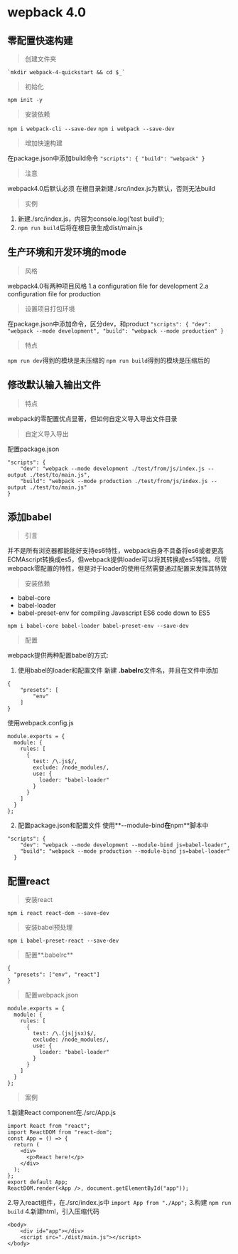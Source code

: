 # wepback 4.0

## 零配置快速构建

> 创建文件夹

    `mkdir webpack-4-quickstart && cd $_`

>  初始化

`npm init -y`

> 安装依赖

`npm i webpack-cli --save-dev`
`npm i webpack --save-dev`

> 增加快速构建

在package.json中添加build命令
`"scripts": {
  "build": "webpack"
}`

> 注意

webpack4.0后默认必须
在根目录新建./src/index.js为默认，否则无法build

> 实例

1. 新建./src/index.js，内容为console.log('test build');
2. `npm run build`后将在根目录生成dist/main.js

## 生产环境和开发环境的mode

> 风格

webpack4.0有两种项目风格
1.a configuration file for development
2.a configuration file for production

> 设置项目打包环境

在package.json中添加命令，区分dev，和product
`"scripts": {
  "dev": "webpack --mode development",
  "build": "webpack --mode production"
}`

> 特点

`npm run dev`得到的模块是未压缩的
`npm run build`得到的模块是压缩后的

## 修改默认输入输出文件

> 特点

webpack的零配置优点显著，但如何自定义导入导出文件目录

> 自定义导入导出

配置package.json

```
"scripts": {
    "dev": "webpack --mode development ./test/from/js/index.js --output ./test/to/main.js",
    "build": "webpack --mode production ./test/from/js/index.js --output ./test/to/main.js"
}
```

## 添加babel

> 引言

并不是所有浏览器都能能好支持es6特性，webpack自身不具备将es6或者更高ECMAscript转换成es5，但webpack提供loader可以将其转换成es5特性。尽管webpack零配置的特性，但是对于loader的使用任然需要通过配置来发挥其特效

> 安装依赖

* babel-core
* babel-loader
* babel-preset-env for compiling Javascript ES6 code down to ES5

`npm i babel-core babel-loader babel-preset-env --save-dev`

> 配置

webpack提供两种配置babel的方式:

1. 使用babel的loader和配置文件
新建 **.babelrc**文件名，并且在文件中添加

```
{
    "presets": [
        "env"
    ]
}
```
使用webpack.config.js

```
module.exports = {
  module: {
    rules: [
      {
        test: /\.js$/,
        exclude: /node_modules/,
        use: {
          loader: "babel-loader"
        }
      }
    ]
  }
};
```

2. 配置package.json和配置文件
使用**--module-bind**在**npm**脚本中

```
"scripts": {
    "dev": "webpack --mode development --module-bind js=babel-loader",
    "build": "webpack --mode production --module-bind js=babel-loader"
  }
```

## 配置react

> 安装react

`npm i react react-dom --save-dev`

> 安装babel预处理

`npm i babel-preset-react --save-dev`

> 配置**.babelrc**

```
{
  "presets": ["env", "react"]
}
```
> 配置webpack.json

```
module.exports = {
  module: {
    rules: [
      {
        test: /\.(js|jsx)$/,
        exclude: /node_modules/,
        use: {
          loader: "babel-loader"
        }
      }
    ]
  }
};
```

> 案例

1.新建React component在./src/App.js

```
import React from "react";
import ReactDOM from "react-dom";
const App = () => {
  return (
    <div>
      <p>React here!</p>
    </div>
  );
};
export default App;
ReactDOM.render(<App />, document.getElementById("app"));
```
2.导入react组件，在./src/index.js中
`import App from "./App";`
3.构建
`npm run build`
4.新建html，引入压缩代码

```
<body>
    <div id="app"></div>
    <script src="./dist/main.js"></script>
</body>
```









